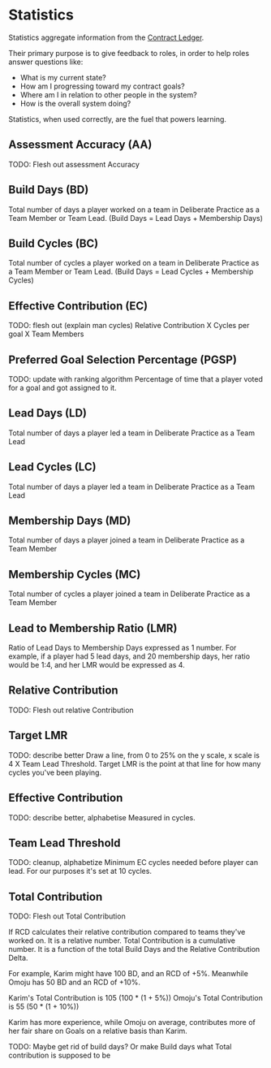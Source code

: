 # Statistics

Statistics aggregate information from the [Contract Ledger](game-objects.md).

Their primary purpose is to give feedback to roles, in order to help roles answer questions like:

- What is my current state?
- How am I progressing toward my contract goals?
- Where am I in relation to other people in the system?
- How is the overall system doing?

Statistics, when used correctly, are the fuel that powers learning.

## Assessment Accuracy (AA)

TODO: Flesh out assessment Accuracy

## Build Days (BD)

Total number of days a player worked on a team in Deliberate Practice as a Team Member or Team Lead. (Build Days = Lead Days + Membership Days)

## Build Cycles (BC)

Total number of cycles a player worked on a team in Deliberate Practice as a Team Member or Team Lead. (Build Days = Lead Cycles + Membership Cycles)

## Effective Contribution (EC)

TODO: flesh out (explain man cycles)
Relative Contribution X Cycles per goal X Team Members

## Preferred Goal Selection Percentage (PGSP)

TODO: update with ranking algorithm
Percentage of time that a player voted for a goal and got assigned to it.

## Lead Days (LD)

Total number of days a player led a team in Deliberate Practice as a Team Lead

## Lead Cycles (LC)

Total number of days a player led a team in Deliberate Practice as a Team Lead

## Membership Days (MD)

Total number of days a player joined a team in Deliberate Practice as a Team Member

## Membership Cycles (MC)

Total number of cycles a player joined a team in Deliberate Practice as a Team Member

## Lead to Membership Ratio (LMR)

Ratio of Lead Days to Membership Days expressed as 1 number.
For example, if a player had 5 lead days, and 20 membership days, her ratio would be 1:4, and her LMR would be expressed as 4.

## Relative Contribution

TODO: Flesh out relative Contribution

## Target LMR

TODO: describe better
Draw a line, from 0 to 25% on the y scale, x scale is 4 X Team Lead Threshold.
Target LMR is the point at that line for how many cycles you've been playing.

## Effective Contribution

TODO: describe better, alphabetise
Measured in cycles.

## Team Lead Threshold

TODO: cleanup, alphabetize
Minimum EC cycles needed before player can lead. For our purposes it's set at 10 cycles.

## Total Contribution

TODO: Flesh out Total Contribution

If RCD calculates their relative contribution compared to teams they've worked on. It is a relative number.
Total Contribution is a cumulative number. It is a function of the total Build Days and the Relative Contribution Delta.

For example, Karim might have 100 BD, and an RCD of +5%. Meanwhile Omoju has 50 BD and an RCD of +10%.

Karim's Total Contribution is 105 (100 * (1 + 5%))
Omoju's Total Contribution is 55 (50 * (1 + 10%))

Karim has more experience, while Omoju on average, contributes more of her fair share on Goals on a relative basis than Karim.


TODO: Maybe get rid of build days? Or make Build days what Total contribution is supposed to be
